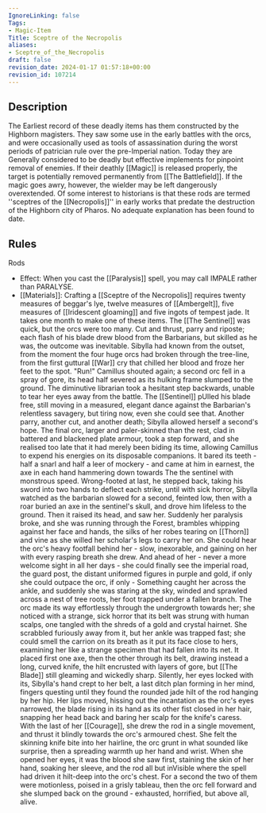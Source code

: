 ```yaml
---
IgnoreLinking: false
Tags:
- Magic-Item
Title: Sceptre of the Necropolis
aliases:
- Sceptre_of_the_Necropolis
draft: false
revision_date: 2024-01-17 01:57:18+00:00
revision_id: 107214
---
```


## Description
The Earliest record of these deadly items has them constructed by the Highborn magisters. They saw some use in the early battles with the orcs, and were occasionally used as tools of assassination during the worst periods of patrician rule over the pre-Imperial nation. Today they are Generally considered to be deadly but effective implements for pinpoint removal of enemies. If their deathly [[Magic]] is released properly, the target is potentially removed permanently from [[The Battlefield]]. If the magic goes awry, however, the wielder may be left dangerously overextended.
Of some interest to historians is that these rods are termed ''sceptres of the [[Necropolis]]'' in early works that predate the destruction of the Highborn city of Pharos. No adequate explanation has been found to date.
## Rules
Rods
* Effect: When you cast the [[Paralysis]] spell, you may call IMPALE rather than PARALYSE.
* [[Materials]]: Crafting a [[Sceptre of the Necropolis]] requires twenty measures of beggar's lye, twelve measures of [[Ambergelt]], five measures of [[Iridescent gloaming]] and five ingots of tempest jade. It takes one month to make one of these items.
The [[The Sentinel]] was quick, but the orcs were too many. Cut and thrust, parry and riposte; each flash of his blade drew blood from the Barbarians, but skilled as he was, the outcome was inevitable. Sibylla had known from the outset, from the moment the four huge orcs had broken through the tree-line, from the first guttural [[War]] cry that chilled her blood and froze her feet to the spot. 
"Run!" Camillus shouted again; a second orc fell in a spray of gore, its head half severed as its hulking frame slumped to the ground. The diminutive librarian took a hesitant step backwards, unable to tear her eyes away from the battle. The [[Sentinel]] pUlled his blade free, still moving in a measured, elegant dance against the Barbarian's relentless savagery, but tiring now, even she could see that. Another parry, another cut, and another death; Sibylla allowed herself a second's hope. The final orc, larger and paler-skinned than the rest, clad in battered and blackened plate armour, took a step forward, and she realised too late that it had merely been biding its time, allowing Camillus to expend his energies on its disposable companions. It bared its teeth - half a snarl and half a leer of mockery - and came at him in earnest, the axe in each hand hammering down towards The the sentinel with monstrous speed. Wrong-footed at last, he stepped back, taking his sword into two hands to deflect each strike, until with sick horror, Sibylla watched as the barbarian slowed for a second, feinted low, then with a roar buried an axe in the sentinel's skull, and drove him lifeless to the ground.
Then it raised its head, and saw her. Suddenly her paralysis broke, and she was running through the Forest, brambles whipping against her face and hands, the silks of her robes tearing on [[Thorn]] and vine as she willed her scholar's legs to carry her on. She could hear the orc's heavy footfall behind her - slow, inexorable, and gaining on her with every rasping breath she drew. And ahead of her - never a more welcome sight in all her days - she could finally see the imperial road, the guard post, the distant uniformed figures in purple and gold, if only she could outpace the orc, if only - 
Something caught her across the ankle, and suddenly she was staring at the sky, winded and sprawled across a nest of tree roots, her foot trapped under a fallen branch. The orc made its way effortlessly through the undergrowth towards her; she noticed with a strange, sick horror that its belt was strung with human scalps, one tangled with the shreds of a gold and crystal hairnet. She scrabbled furiously away from it, but her ankle was trapped fast; she could smell the carrion on its breath as it put its face close to hers, examining her like a strange specimen that had fallen into its net. It placed first one axe, then the other through its belt, drawing instead a long, curved knife, the hilt encrusted with layers of gore, but [[The Blade]] still gleaming and wickedly sharp. Silently, her eyes locked with its, Sibylla's hand crept to her belt, a last ditch plan forming in her mind, fingers questing until they found the rounded jade hilt of the rod hanging by her hip. Her lips moved, hissing out the incantation as the orc's eyes narrowed, the blade rising in its hand as its other fist closed in her hair, snapping her head back and baring her scalp for the knife's caress.
With the last of her [[Courage]], she drew the rod in a single movement, and thrust it blindly towards the orc's armoured chest. She felt the skinning knife bite into her hairline, the orc grunt in what sounded like surprise, then a spreading warmth up her hand and wrist. When she opened her eyes, it was the blood she saw first, staining the skin of her hand, soaking her sleeve, and the rod all but inVisible where the spell had driven it hilt-deep into the orc's chest. For a second the two of them were motionless, poised in a grisly tableau, then the orc fell forward and she slumped back on the ground - exhausted, horrified, but above all, alive.